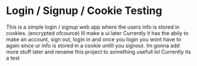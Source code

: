 # Login / Signup / Cookie Testing

This is a simple login / signup web app where the users info is stored in cookies. (encrypted ofcource)
Ill make a ui later
Currently it has the abily to make an account, sign out, login in and once you login you wont have to again since ur info is stored in a cookie untill you signout.
Im gonna add more stuff later and rename this project to something usefull lol
Currently its a test
